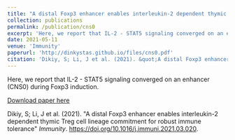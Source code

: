 ```yaml
---
title: "A distal Foxp3 enhancer enables interleukin-2 dependent thymic Treg cell lineage commitment for robust immune tolerance"
collection: publications
permalink: /publication/cns0
excerpt: 'Here, we report that IL-2 - STAT5 signaling converged on an enhancer (CNS0) during Foxp3 induction.'
date: 2021-05-11
venue: 'Immunity'
paperurl: 'http://dinkystas.github.io/files/cns0.pdf'
citation: 'Dikiy, S; Li, J et al. (2021). &quot;A distal Foxp3 enhancer enables interleukin-2 dependent thymic Treg cell lineage commitment for robust immune tolerance&quot; <i>Immunity</i>. https://doi.org/10.1016/j.immuni.2021.03.020'
---
```

Here, we report that IL-2 - STAT5 signaling converged on an enhancer (CNS0) during Foxp3 induction.

[Download paper here](http://dinkystas.github.io/files/cns0.pdf)

Dikiy, S; Li, J et al. (2021). &quot;A distal Foxp3 enhancer enables interleukin-2 dependent thymic Treg cell lineage commitment for robust immune tolerance&quot; <i>Immunity</i>. https://doi.org/10.1016/j.immuni.2021.03.020.
